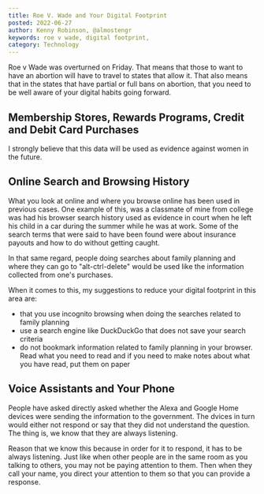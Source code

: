 ```yaml
---
title: Roe V. Wade and Your Digital Footprint
posted: 2022-06-27
author: Kenny Robinson, @almostengr
keywords: roe v wade, digital footprint, 
category: Technology
---
```


Roe v Wade was overturned on Friday. That means that those to want to have an abortion will have to travel to 
states that allow it. That also means that in the states that have partial or full bans on abortion, 
that you need to be well aware of your digital habits going forward. 



## Membership Stores, Rewards Programs, Credit and Debit Card Purchases

I strongly believe that this data will be used as evidence against women in the future. 

## Online Search and Browsing History

What you look at online and where you browse online has been used in previous cases. One example of this, was 
a classmate of mine from college was had his browser search history used as evidence in court when he 
left his child in a car during the summer while he was at work. Some of the search terms that were said 
to have been found were about insurance payouts and how to do without getting caught. 

In that same regard, people doing searches about family planning and where they can go to "alt-ctrl-delete" 
would be used like the information collected from one's purchases. 

When it comes to this, my suggestions to reduce your digital footprint in this area are:

* that you use incognito browsing when doing the searches related to family planning
* use a search engine like DuckDuckGo that does not save your search criteria
* do not bookmark information related to family planning in your browser. Read what you need to read and if 
you need to make notes about what you have read, put them on paper

## Voice Assistants and Your Phone

People have asked directly asked whether the Alexa and Google Home devices were sending the information to the 
government. The dvices in turn would either not respond or say that they did not understand the question. 
The thing is, we know that they are always listening. 

Reason that we know this because in order for it to respond, it has to be always listening. Just like when other 
people are in the same room as you talking to others, you may not be paying attention to them. Then when they 
call your name, you direct your attention to them so that you can provide a response. 

